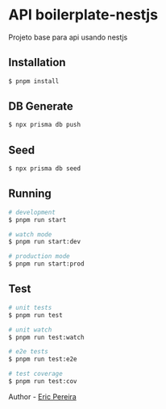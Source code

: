 # API boilerplate-nestjs

Projeto base para api usando nestjs

## Installation
```bash
$ pnpm install
```

## DB Generate
```bash
$ npx prisma db push
```

## Seed
```bash
$ npx prisma db seed
```

## Running

```bash
# development
$ pnpm run start

# watch mode
$ pnpm run start:dev

# production mode
$ pnpm run start:prod
```

## Test

```bash
# unit tests
$ pnpm run test

# unit watch
$ pnpm run test:watch

# e2e tests
$ pnpm run test:e2e

# test coverage
$ pnpm run test:cov
```

Author - [Eric Pereira](https://portfolio-eric-pereira.vercel.app/)